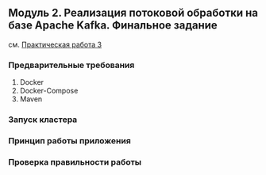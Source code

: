 ## Модуль 2. Реализация потоковой обработки на базе Apache Kafka. Финальное задание

см. [Практическая работа 3](https://practicum.yandex.ru/learn/kafka/courses/4190bb9b-60df-4453-8f18-fae8433e53bd/sprints/713564/topics/32c63b8e-20bf-4021-bf46-578449872eb0/lessons/4bc910ef-e303-48a2-b975-03c19155c36d/)

### Предварительные требования

1. Docker
2. Docker-Compose
3. Maven

### Запуск кластера

### Принцип работы приложения

### Проверка правильности работы